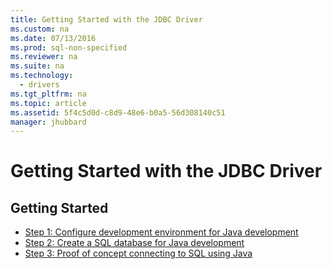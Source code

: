 ```yaml
---
title: Getting Started with the JDBC Driver
ms.custom: na
ms.date: 07/13/2016
ms.prod: sql-non-specified
ms.reviewer: na
ms.suite: na
ms.technology: 
  - drivers
ms.tgt_pltfrm: na
ms.topic: article
ms.assetid: 5f4c5d0d-c8d9-48e6-b0a5-56d308140c51
manager: jhubbard
---
```

# Getting Started with the JDBC Driver
## Getting Started  
* [Step 1: Configure development environment for Java development](Step%201:%20Configure%20development%20environment%20for%20Java%20development.md)  
* [Step 2: Create a SQL database for Java development](Step%202:%20Create%20a%20SQL%20database%20for%20Java%20development.md)  
* [Step 3: Proof of concept connecting to SQL using Java](Step%203:%20Proof%20of%20concept%20connecting%20to%20SQL%20using%20Java.md)